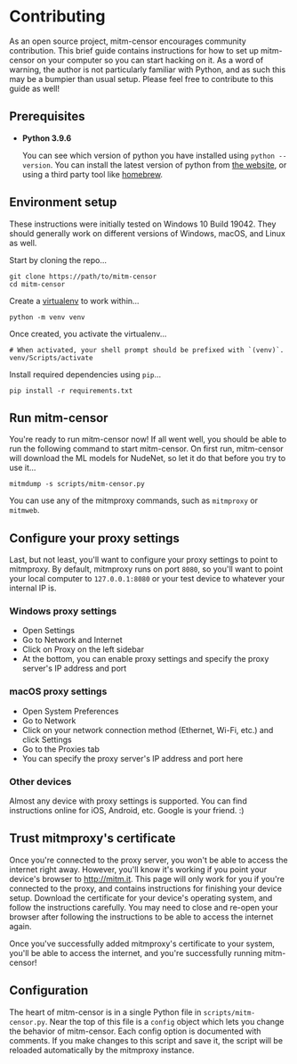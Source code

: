 # Contributing

As an open source project, mitm-censor encourages community contribution. This brief
guide contains instructions for how to set up mitm-censor on your computer so you can start
hacking on it. As a word of warning, the author is not particularly familiar with Python,
and as such this may be a bumpier than usual setup. Please feel free to contribute to this
guide as well!

## Prerequisites

* **Python 3.9.6**

  You can see which version of python you have installed using `python --version`. You can install 
  the latest version of python from [the website](https://python.org), or using a third party tool like [homebrew](https://brew.sh/).

## Environment setup

These instructions were initially tested on Windows 10 Build 19042. They should generally work on
different versions of Windows, macOS, and Linux as well.

Start by cloning the repo...
```shell
git clone https://path/to/mitm-censor
cd mitm-censor
```

Create a [virtualenv](https://virtualenv.pypa.io/en/latest/) to work within...
```shell
python -m venv venv
```

Once created, you activate the virtualenv...

```shell
# When activated, your shell prompt should be prefixed with `(venv)`.
venv/Scripts/activate
```

Install required dependencies using `pip`...
```shell
pip install -r requirements.txt
```

## Run mitm-censor

You're ready to run mitm-censor now! If all went well, you should be able to run the 
following command to start mitm-censor. On first run, mitm-censor will download the ML models for NudeNet, so let it do that before you try to use it...

```shell
mitmdump -s scripts/mitm-censor.py
```

You can use any of the mitmproxy commands, such as `mitmproxy` or `mitmweb`.

## Configure your proxy settings

Last, but not least, you'll want to configure your proxy settings to point to mitmproxy. By 
default, mitmproxy runs on port `8080`, so you'll want to point your local computer to `127.0.0.1:8080` or
your test device to whatever your internal IP is.

### Windows proxy settings

* Open Settings
* Go to Network and Internet
* Click on Proxy on the left sidebar
* At the bottom, you can enable proxy settings and specify the proxy server's IP address and port

### macOS proxy settings

* Open System Preferences
* Go to Network
* Click on your network connection method (Ethernet, Wi-Fi, etc.) and click Settings
* Go to the Proxies tab
* You can specify the proxy server's IP address and port here

### Other devices

Almost any device with proxy settings is supported. You can find instructions online for iOS, Android, etc. Google is your friend. :)

## Trust mitmproxy's certificate

Once you're connected to the proxy server, you won't be able to access the internet right away. However, you'll know it's working if you point your device's browser to http://mitm.it. This page will only work for you if you're connected to the proxy, and contains instructions for finishing your device setup. Download the certificate for your device's operating system, and follow the instructions carefully. You may need to close and re-open your browser after following the instructions to be able to access the internet again.

Once you've successfully added mitmproxy's certificate to your system, you'll be able to access the internet, and you're successfully running mitm-censor!

## Configuration

The heart of mitm-censor is in a single Python file in `scripts/mitm-censor.py`. Near the top of this file is a `config` object which lets you change the behavior of mitm-censor. Each config option is documented with comments. If you make changes to this script and save it, the script will be reloaded automatically by the mitmproxy instance.
